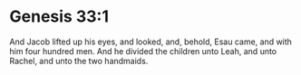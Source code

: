 # Genesis 33:1

And Jacob lifted up his eyes, and looked, and, behold, Esau came, and with him four hundred men. And he divided the children unto Leah, and unto Rachel, and unto the two handmaids.